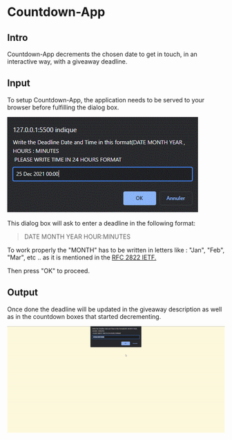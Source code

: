 # Countdown-App
## Intro
Countdown-App decrements the chosen date to get in touch, in an interactive way, with a giveaway deadline.

## Input
To setup Countdown-App, the application needs to be served to your browser before fulfilling the dialog box.

![screenshot-box](/screenshots/screenshot-box.gif)

This dialog box will ask to enter a deadline in the following format:

> DATE MONTH YEAR HOUR:MINUTES

To work properly the "MONTH" has to be written in letters like : "Jan", "Feb", "Mar", etc .. as it is mentioned in the [RFC 2822 IETF.](https://datatracker.ietf.org/doc/html/rfc2822#page-14)

Then press "OK" to proceed.

## Output
Once done the deadline will be updated in the giveaway description as well as in the countdown boxes that started decrementing.

![countdown](/screenshots/countdown.gif)
